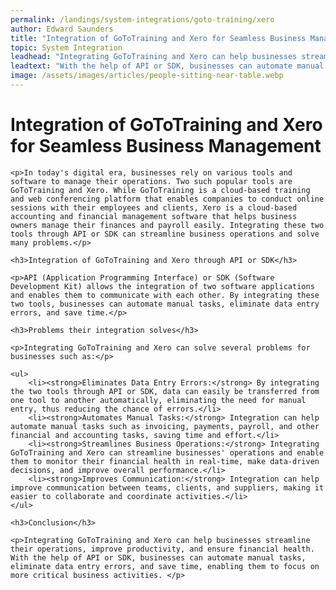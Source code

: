 ```yaml
---
permalink: /landings/system-integrations/goto-training/xero
author: Edward Saunders
title: "Integration of GoToTraining and Xero for Seamless Business Management"
topic: System Integration
leadhead: "Integrating GoToTraining and Xero can help businesses streamline their operations, improve productivity, and ensure financial health"
leadtext: "With the help of API or SDK, businesses can automate manual tasks, eliminate data entry errors, and save time, enabling them to focus on more critical business activities."
image: /assets/images/articles/people-sitting-near-table.webp
---
```

<div class="arttext">
	<h1>Integration of GoToTraining and Xero for Seamless Business Management</h1>

	<p>In today's digital era, businesses rely on various tools and software to manage their operations. Two such popular tools are GoToTraining and Xero. While GoToTraining is a cloud-based training and web conferencing platform that enables companies to conduct online sessions with their employees and clients, Xero is a cloud-based accounting and financial management software that helps business owners manage their finances and payroll easily. Integrating these two tools through API or SDK can streamline business operations and solve many problems.</p>

	<h3>Integration of GoToTraining and Xero through API or SDK</h3>

	<p>API (Application Programming Interface) or SDK (Software Development Kit) allows the integration of two software applications and enables them to communicate with each other. By integrating these two tools, businesses can automate manual tasks, eliminate data entry errors, and save time.</p>

	<h3>Problems their integration solves</h3>

	<p>Integrating GoToTraining and Xero can solve several problems for businesses such as:</p>

	<ul>
		<li><strong>Eliminates Data Entry Errors:</strong> By integrating the two tools through API or SDK, data can easily be transferred from one tool to another automatically, eliminating the need for manual entry, thus reducing the chance of errors.</li>
		<li><strong>Automates Manual Tasks:</strong> Integration can help automate manual tasks such as invoicing, payments, payroll, and other financial and accounting tasks, saving time and effort.</li>
		<li><strong>Streamlines Business Operations:</strong> Integrating GoToTraining and Xero can streamline businesses' operations and enable them to monitor their financial health in real-time, make data-driven decisions, and improve overall performance.</li>
		<li><strong>Improves Communication:</strong> Integration can help improve communication between teams, clients, and suppliers, making it easier to collaborate and coordinate activities.</li>
	</ul>

	<h3>Conclusion</h3>

	<p>Integrating GoToTraining and Xero can help businesses streamline their operations, improve productivity, and ensure financial health. With the help of API or SDK, businesses can automate manual tasks, eliminate data entry errors, and save time, enabling them to focus on more critical business activities. </p>

</div>